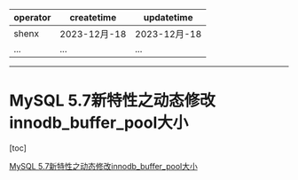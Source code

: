 | operator | createtime | updatetime |
| ---- | ---- | ---- |
| shenx | 2023-12月-18 | 2023-12月-18  |
| ... | ... | ... |
---
# MySQL 5.7新特性之动态修改innodb_buffer_pool大小

[toc]

[MySQL 5.7新特性之动态修改innodb_buffer_pool大小](https://blog.csdn.net/csd753111111/article/details/100428361)